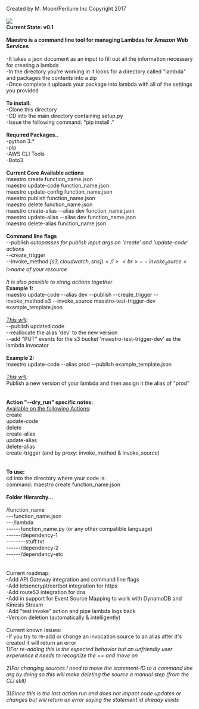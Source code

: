 Created by M. Moon/Perilune Inc Copyright 2017<br>
<br>
<img src="https://upload.wikimedia.org/wikipedia/commons/thumb/8/80/Maestro_2016.svg/500px-Maestro_2016.svg.png">
<br>
<b>Current State: v0.1</b><br>
<br>
<b>Maestro is a command line tool for managing Lambdas for Amazon Web Services</b><br>
<br>
-It takes a json document as an input to fill out all the information necessary for creating a lambda<br>
-In the directory you're working in it looks for a directory called "lambda" and packages the contents into a zip<br>
-Once complete it uploads your package into lambda with all of the settings you provided<br>
<br>
<b>To install:</b><br>
-Clone this directory<br>
-CD into the main directory containing setup.py<br>
-Issue the following command: "pip install ."<br>
<br>
<b>Required Packages..</b><br>
-python 3.*<br>
-pip<br>
-AWS CLI Tools<br>
-Boto3<br>
<br>
<b>Current Core Available actions</b><br>
maestro create function_name.json<br>
maestro update-code function_name.json<br>
maestro update-config function_name.json<br>
maestro publish function_name.json<br>
maestro delete function_name.json<br>
maestro create-alias --alias dev function_name.json<br>
maestro update-alias --alias dev function_name.json<br>
maestro delete-alias function_name.json<br>
<br>
<b>Command line flags</b><br>
--publish <i>autopasses for publish input args on 'create' and 'update-code' actions</i><br>
--create_trigger<br>
--invoke_method <i>$[s3, cloudwatch, sns])</i><br>
--invoke_source <i>$name of your resource</i><br>
<br>
<i>It is also possible to string actions together</i><br>
<b>Example 1:</b><br>
maestro update-code --alias dev --publish --create_trigger --invoke_method s3 --invoke_source maestro-test-trigger-dev example_template.json<br>
<br>
<i><u>This will</u>:</i><br>
--publish updated code<br>
--reallocate the alias 'dev' to the new version<br>
--add "PUT" events for the s3 bucket 'maestro-test-trigger-dev' as the lambda invocator<br>
<br>
<b>Example 2:</b><br>
maestro update-code --alias prod --publish example_template.json<br>
<br>
<i><u>This will</u>:</i><br>
Publish a new version of your lambda and then assign it the alias of "prod"<br>
<br>
<br>
<b>Action "--dry_run" specific notes:</b><br>
<u>Available on the following Actions</u>:<br>
create<br>
update-code<br>
delete<br>
create-alias<br>
update-alias<br>
delete-alias<br>
create-trigger (and by proxy: invoke_method & invoke_source)<br>
<br>
<br>
<b>To use:</b><br>
cd into the directory where your code is:<br>
command: maestro create function_name.json<br>
<br>
<b>Folder Hierarchy...</b><br>
<br>
/function_name<br>
---function_name.json<br>
---/lambda<br>
------function_name.py (or any other compatible language)<br>
------/dependency-1<br>
--------stuff.txt<br>
------/dependency-2<br>
------/dependency-etc<br>
<br>
<br>
Current roadmap:<br>
-Add API Gateway integration and command line flags<br>
-Add letsencrypt/certbot integration for https<br>
-Add route53 integration for dns<br>
-Add in support for Event Source Mapping to work with DynamoDB and Kinesis Stream<br>
-Add "test invoke" action and pipe lambda logs back<br>
-Version deletion (automatically & intelligently)<br>
<br>
Current known issues:<br>
-If you try to re-add or change an invocation source to an alias after it's created it will return an error<br>
1)<i>For re-adding this is the expected behavior but an unfriendly user experience it needs to recognize the == and move on</i><br>
<br>
2)<i>For changing sources I need to move the statement-ID to a command line arg by doing so this will make deleting the source a manual step (from the CLI still)</i><br>
<br>
3)<i>Since this is the last action run and does not impact code updates or changes but will return an error saying the statement id already exists</i>

